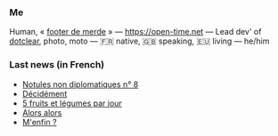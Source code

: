 ### Me

Human, « [footer de merde](https://open-time.net/post/2013/07/17/La-veritable-histoire-du-Footer-de-merde-) » — https://open-time.net — Lead dev' of [dotclear](https://git.dotclear.org/dev/dotclear), photo, moto — 🇫🇷 native, 🇬🇧 speaking, 🇪🇺 living — he/him

### Last news (in French)

<!-- BLOG-POST-LIST:START -->
- [Notules non diplomatiques n° 8](https://open-time.net/post/2022/05/09/Notules-non-diplomatiques-n-8)
- [Décidément](https://open-time.net/post/2022/05/08/Decidement)
- [5 fruits et légumes par jour](https://open-time.net/post/2022/05/07/5-fruits-et-legumes-par-jour)
- [Alors alors](https://open-time.net/post/2022/05/06/Alors-alors)
- [M&#39;enfin ?](https://open-time.net/post/2022/05/05/M-enfin)
<!-- BLOG-POST-LIST:END -->
